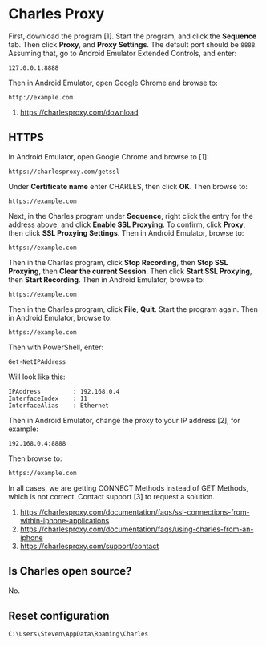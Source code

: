 # Charles Proxy

First, download the program [1]. Start the program, and click the **Sequence**
tab. Then click **Proxy**, and **Proxy Settings**. The default port should be
`8888`. Assuming that, go to Android Emulator Extended Controls, and enter:

~~~
127.0.0.1:8888
~~~

Then in Android Emulator, open Google Chrome and browse to:

~~~
http://example.com
~~~

1. https://charlesproxy.com/download

## HTTPS

In Android Emulator, open Google Chrome and browse to [1]:

~~~
https://charlesproxy.com/getssl
~~~

Under **Certificate name** enter CHARLES, then click **OK**. Then browse to:

~~~
https://example.com
~~~

Next, in the Charles program under **Sequence**, right click the entry for the
address above, and click **Enable SSL Proxying**. To confirm, click **Proxy**,
then click **SSL Proxying Settings**. Then in Android Emulator, browse to:

~~~
https://example.com
~~~

Then in the Charles program, click **Stop Recording**, then **Stop SSL
Proxying**, then **Clear the current Session**. Then click **Start SSL
Proxying**, then **Start Recording**. Then in Android Emulator, browse to:

~~~
https://example.com
~~~

Then in the Charles program, click **File**, **Quit**. Start the program again.
Then in Android Emulator, browse to:

~~~
https://example.com
~~~

Then with PowerShell, enter:

~~~
Get-NetIPAddress
~~~

Will look like this:

~~~
IPAddress         : 192.168.0.4
InterfaceIndex    : 11
InterfaceAlias    : Ethernet
~~~

Then in Android Emulator, change the proxy to your IP address [2], for example:

~~~
192.168.0.4:8888
~~~

Then browse to:

~~~
https://example.com
~~~

In all cases, we are getting CONNECT Methods instead of GET Methods, which is
not correct. Contact support [3] to request a solution.

1. https://charlesproxy.com/documentation/faqs/ssl-connections-from-within-iphone-applications
2. https://charlesproxy.com/documentation/faqs/using-charles-from-an-iphone
3. https://charlesproxy.com/support/contact

## Is Charles open source?

No.

## Reset configuration

~~~
C:\Users\Steven\AppData\Roaming\Charles
~~~
